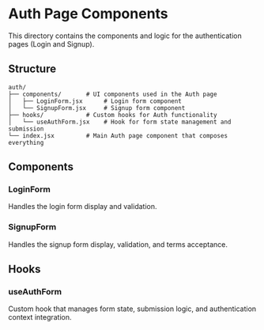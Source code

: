 # Auth Page Components

This directory contains the components and logic for the authentication pages (Login and Signup).

## Structure

```
auth/
├── components/       # UI components used in the Auth page
│   ├── LoginForm.jsx      # Login form component
│   └── SignupForm.jsx     # Signup form component
├── hooks/            # Custom hooks for Auth functionality
│   └── useAuthForm.jsx    # Hook for form state management and submission
└── index.jsx         # Main Auth page component that composes everything
```

## Components

### LoginForm

Handles the login form display and validation.

### SignupForm

Handles the signup form display, validation, and terms acceptance.

## Hooks

### useAuthForm

Custom hook that manages form state, submission logic, and authentication context integration.
